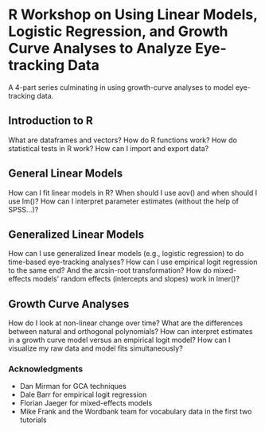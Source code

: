 # R Workshop on Using Linear Models, Logistic Regression, and Growth Curve Analyses to Analyze Eye-tracking Data

A 4-part series culminating in using growth-curve analyses to model eye-tracking data.

## Introduction to R
What are dataframes and vectors? How do R functions work? How do statistical tests in R work? How can I import and export data?
 
## General Linear Models
How can I fit linear models in R? When should I use aov() and when should I use lm()? How can I interpret parameter estimates (without the help of SPSS...)?
 
## Generalized Linear Models
How can I use generalized linear models (e.g., logistic regression) to do time-based eye-tracking analyses? How can I use empirical logit regression to the same end? And the arcsin-root transformation? How do mixed-effects models' random effects (intercepts and slopes) work in lmer()?
 
## Growth Curve Analyses
How do I look at non-linear change over time? What are the differences between natural and orthogonal polynomials? How can interpret estimates in a growth curve model versus an empirical logit model? How can I visualize my raw data and model fits simultaneously?

### Acknowledgments

* Dan Mirman for GCA techniques
* Dale Barr for empirical logit regression
* Florian Jaeger for mixed-effects models
* Mike Frank and the Wordbank team for vocabulary data in the first two tutorials
